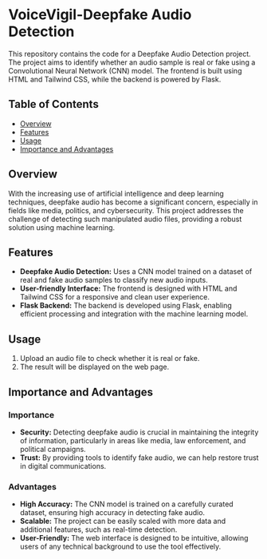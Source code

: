 # VoiceVigil-Deepfake Audio Detection

This repository contains the code for a Deepfake Audio Detection project. The project aims to identify whether an audio sample is real or fake using a Convolutional Neural Network (CNN) model. The frontend is built using HTML and Tailwind CSS, while the backend is powered by Flask.

## Table of Contents
- [Overview](#overview)
- [Features](#features)
- [Usage](#usage)
- [Importance and Advantages](#importance-and-advantages)

## Overview

With the increasing use of artificial intelligence and deep learning techniques, deepfake audio has become a significant concern, especially in fields like media, politics, and cybersecurity. This project addresses the challenge of detecting such manipulated audio files, providing a robust solution using machine learning.

## Features

- **Deepfake Audio Detection:** Uses a CNN model trained on a dataset of real and fake audio samples to classify new audio inputs.
- **User-friendly Interface:** The frontend is designed with HTML and Tailwind CSS for a responsive and clean user experience.
- **Flask Backend:** The backend is developed using Flask, enabling efficient processing and integration with the machine learning model.

## Usage

1. Upload an audio file to check whether it is real or fake.
2. The result will be displayed on the web page.

## Importance and Advantages

### Importance

- **Security:** Detecting deepfake audio is crucial in maintaining the integrity of information, particularly in areas like media, law enforcement, and political campaigns.
- **Trust:** By providing tools to identify fake audio, we can help restore trust in digital communications.

### Advantages

- **High Accuracy:** The CNN model is trained on a carefully curated dataset, ensuring high accuracy in detecting fake audio.
- **Scalable:** The project can be easily scaled with more data and additional features, such as real-time detection.
- **User-Friendly:** The web interface is designed to be intuitive, allowing users of any technical background to use the tool effectively.
